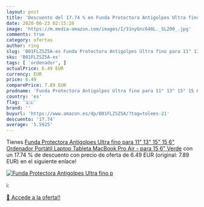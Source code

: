 ```yaml
---
layout: post
title: 'Descuento del 17.74 % en Funda Protectora Antigolpes Ultra fino p'
date: 2020-06-23 02:15:26
image: 'https://m.media-amazon.com/images/I/31nyGnc648L._SL200_.jpg'
comments: true
category: ofertas
author: ring
slug: 'B01FLZSZ5A-es Funda Protectora Antigolpes Ultra fino para 11" 13" 15" 15...'
sku: 'B01FLZSZ5A-es'
tags: [ 'ordenador', ]
actualPrice: 6.49 EUR
currency: EUR
price: 6.49
comparePrice: 7.89 EUR
prodname: 'Funda Protectora Antigolpes Ultra fino para 11" 13" 15" 15 6" Ordenador Portátil Laptop Tableta MacBook Pro Air - para 15 6"  Verde'
country: 'es'
flag: '🇪🇸'
brand: ''
buyurl: 'https://www.amazon.es/dp/B01FLZSZ5A/?tag=tolees-21'
descuento: '17.74'
average: '5.5925'
---
```


Tienes [Funda Protectora Antigolpes Ultra fino para 11" 13" 15" 15 6" Ordenador Portátil Laptop Tableta MacBook Pro Air - para 15 6"  Verde](https://www.amazon.es/dp/B01FLZSZ5A/?tag=tolees-21) con un 17.74 % de descuento con precio de oferta de 6.49 EUR (original: 7.89 EUR) en el siguiente enlace!

[![Funda Protectora Antigolpes Ultra fino p](https://m.media-amazon.com/images/I/31nyGnc648L._SL200_.jpg)](https://www.amazon.es/dp/B01FLZSZ5A/?tag=tolees-21)

ℹ️:


[🛒 Accede a la oferta!!](https://www.amazon.es/dp/B01FLZSZ5A/?tag=tolees-21)
